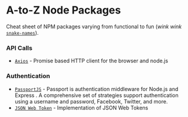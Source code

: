 # A-to-Z Node Packages 

Cheat sheet of NPM packages varying from functional to fun (*wink wink* [`snake-names`](https://www.npmjs.com/package/snake-names)).


### API Calls 
* [`Axios`](https://www.npmjs.com/package/axios) - Promise based HTTP client for the browser and node.js

### Authentication
* [`PassportJS`](https://www.npmjs.com/package/passport) - Passport is authentication middleware for Node.js and Express . A comprehensive set of strategies support authentication using a username and password, Facebook, Twitter, and more.
* [`JSON Web Token`](https://www.npmjs.com/package/jsonwebtoken) - Implementation of JSON Web Tokens
